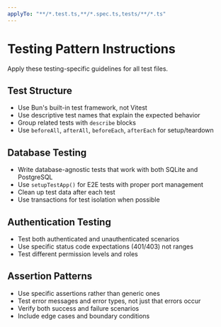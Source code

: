 ```yaml
---
applyTo: "**/*.test.ts,**/*.spec.ts,tests/**/*.ts"
---
```


# Testing Pattern Instructions

Apply these testing-specific guidelines for all test files.

## Test Structure
- Use Bun's built-in test framework, not Vitest
- Use descriptive test names that explain the expected behavior
- Group related tests with `describe` blocks
- Use `beforeAll`, `afterAll`, `beforeEach`, `afterEach` for setup/teardown

## Database Testing
- Write database-agnostic tests that work with both SQLite and PostgreSQL
- Use `setupTestApp()` for E2E tests with proper port management
- Clean up test data after each test
- Use transactions for test isolation when possible

## Authentication Testing
- Test both authenticated and unauthenticated scenarios
- Use specific status code expectations (401/403) not ranges
- Test different permission levels and roles

## Assertion Patterns
- Use specific assertions rather than generic ones
- Test error messages and error types, not just that errors occur
- Verify both success and failure scenarios
- Include edge cases and boundary conditions
